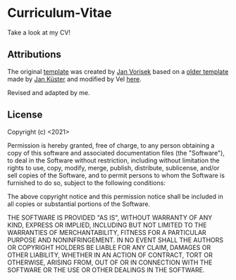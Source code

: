 # Curriculum-Vitae
Take a look at my CV!

## Attributions
The original [template](https://github.com/janvorisek/minimal-latex-cv) was created by [Jan Vorisek](https://github.com/janvorisek/)
based on a [older template](https://github.com/jankapunkt/latexcv) made by [Jan Küster](https://github.com/jankapunkt) 
and modified by Vel [here](https://www.latextemplates.com/template/developer-cv).

Revised and adapted by me.

## License
Copyright (c) <2021>

Permission is hereby granted, free of charge, to any person obtaining a copy of this software and associated documentation files (the "Software"), to deal in the Software without restriction, including without limitation the rights to use, copy, modify, merge, publish, distribute, sublicense, and/or sell copies of the Software, and to permit persons to whom the Software is furnished to do so, subject to the following conditions:

The above copyright notice and this permission notice shall be included in all copies or substantial portions of the Software.

THE SOFTWARE IS PROVIDED "AS IS", WITHOUT WARRANTY OF ANY KIND, EXPRESS OR IMPLIED, INCLUDING BUT NOT LIMITED TO THE WARRANTIES OF MERCHANTABILITY, FITNESS FOR A PARTICULAR PURPOSE AND NONINFRINGEMENT. IN NO EVENT SHALL THE AUTHORS OR COPYRIGHT HOLDERS BE LIABLE FOR ANY CLAIM, DAMAGES OR OTHER LIABILITY, WHETHER IN AN ACTION OF CONTRACT, TORT OR OTHERWISE, ARISING FROM, OUT OF OR IN CONNECTION WITH THE SOFTWARE OR THE USE OR OTHER DEALINGS IN THE SOFTWARE.
